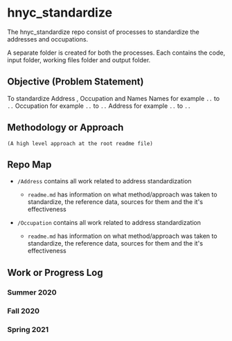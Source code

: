 # hnyc_standardize
The hnyc_standardize repo consist of processes to standardize the addresses and occupations.

A separate folder is created for both the processes. Each contains the code, input folder, working files folder and output folder.

## Objective (Problem Statement)
To standardize Address , Occupation and Names
Names for example `..` to  `..`
Occupation for example `..` to `..`
Address for example `..` to `..`

## Methodology or Approach
	(A high level approach at the root readme file)

## Repo Map

- `/Address` contains all work related to address standardization
  - `readme.md` has information on what method/approach was taken to standardize, the reference data, sources for them and the it's effectiveness

- `/Occupation` contains all work related to address standardization
  - `readme.md` has information on what method/approach was taken to standardize, the reference data, sources for them and the it's effectiveness


## Work or Progress Log

### Summer 2020

### Fall 2020

### Spring 2021
